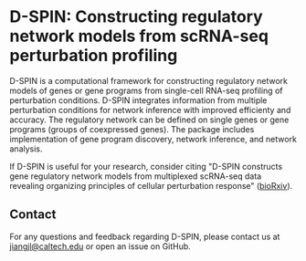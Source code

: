 # D-SPIN: Constructing regulatory network models from scRNA-seq perturbation profiling  

D-SPIN is a computational framework for constructing regulatory network models of genes or gene programs from single-cell RNA-seq profiling of perturbation conditions. D-SPIN integrates information from multiple perturbation conditions for network inference with improved efficienty and accuracy. The regulatory network can be defined on single genes or gene programs (groups of coexpressed genes). The package includes implementation of gene program discovery, network inference, and network analysis. 

If D-SPIN is useful for your research, consider citing "D-SPIN constructs gene regulatory network models from multiplexed scRNA-seq data revealing organizing principles of cellular perturbation response" ([bioRxiv](https://www.biorxiv.org/content/10.1101/2023.04.19.537364)).

## Contact 

For any questions and feedback regarding D-SPIN, please contact us at [jiangjl@caltech.edu](mailto:jiangjl@caltech.edu) or open an issue on GitHub.